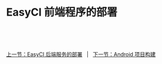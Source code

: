 # EasyCI 前端程序的部署

<br/><br/><br/>

<div id="bom">
    <a href="./install_back_end.md">上一节：EasyCI 后端服务的部署</a>
    &nbsp;&nbsp;|&nbsp;&nbsp;
    <a href="./quick_android.md">下一节：Android 项目构建</a>
</div>

<link rel="stylesheet" rev="stylesheet" href="./assets/css/easy-ci.css" type="text/css"/>